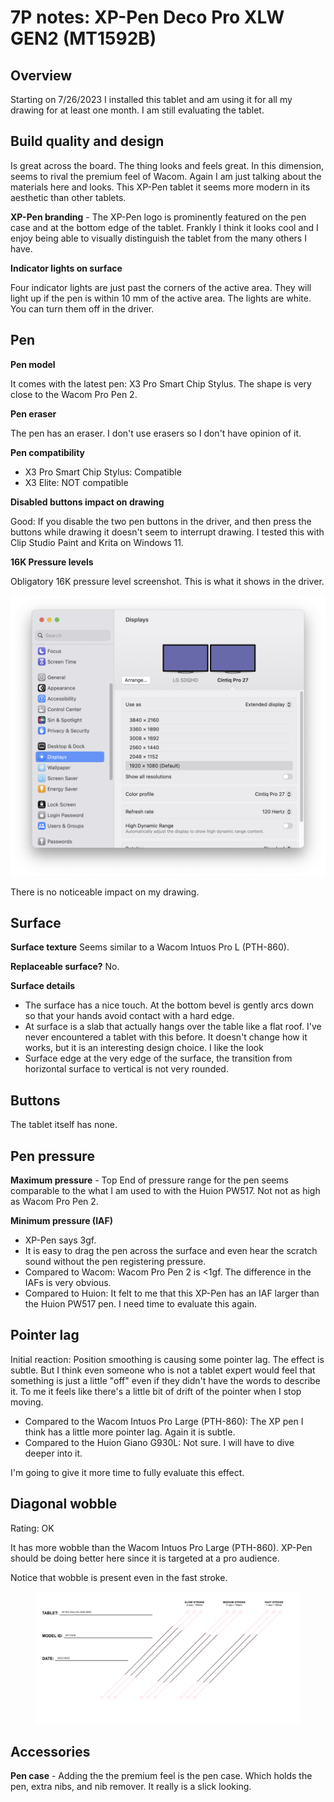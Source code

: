 # 7P notes: XP-Pen Deco Pro XLW GEN2 (MT1592B)

## Overview

Starting on 7/26/2023 I installed this tablet and am using it for all my drawing for at least one month. I am still evaluating the tablet.

## **Build quality and design**

Is great across the board. The thing looks and feels great. In this dimension, seems to rival the premium feel of Wacom. Again I am just talking about the materials here and looks. This XP-Pen tablet it seems more modern in its aesthetic than other tablets.

**XP-Pen branding** - The XP-Pen logo is prominently featured on the pen case and at the bottom edge of the tablet. Frankly I think it looks cool and I enjoy being able to visually distinguish the tablet from the many others I have.&#x20;

**Indicator lights on surface**

Four indicator lights are just past the corners of the active area. They will light up if the pen is within 10 mm of the active area. The lights are white. You can turn them off in the driver.

## **Pen**

**Pen model**

It comes with the latest pen: X3 Pro Smart Chip Stylus. The shape is very close to the Wacom Pro Pen 2.&#x20;

**Pen eraser**

The pen has an eraser. I don't use erasers so I don't have opinion of it.

**Pen compatibility**

* X3 Pro Smart Chip Stylus: Compatible
* X3 Elite: NOT compatible

**Disabled buttons impact on drawing**

Good: If you disable the two pen buttons in the driver, and then press the buttons while drawing it doesn't seem to interrupt drawing. I tested this with Clip Studio Paint and Krita on Windows 11.

**16K Pressure levels**

Obligatory 16K pressure level screenshot. This is what it shows in the driver.&#x20;

![](<../../../.gitbook/assets/image (334).png>)

There is no noticeable impact on my drawing.&#x20;

## **Surface**

**Surface texture** Seems similar to a Wacom Intuos Pro L (PTH-860).

**Replaceable surface?** No.

**Surface details**

* The surface has a nice touch. At the bottom bevel is gently arcs down so that your hands avoid contact with a hard edge.&#x20;
* At surface is a slab that actually hangs over the table like a flat roof. I've never encountered a tablet with this before. It doesn't change how it works, but it is an interesting design choice. I like the look
* Surface edge at the very edge of the surface, the transition from horizontal surface to vertical is not very rounded.&#x20;

## **Buttons**

The tablet itself has none.

## Pen pressure

**Maximum pressure** - Top End of pressure range for the pen seems comparable to the what I am used to with the Huion PW517. Not not as high as Wacom Pro Pen 2.

**Minimum pressure (IAF)**&#x20;

* XP-Pen says 3gf.&#x20;
* It is easy to drag the pen across the surface and even hear the scratch sound without the pen registering pressure.&#x20;
* Compared to Wacom: Wacom Pro Pen 2 is <1gf. The difference in the IAFs is very obvious.&#x20;
* Compared to Huion: It felt to me that this XP-Pen has an IAF larger than the Huion PW517 pen. I need time to evaluate this again.&#x20;

## **Pointer lag**

Initial reaction: Position smoothing is causing some pointer lag. The effect is subtle. But I think even someone who is not a tablet expert would feel that something is just a little "off" even if they didn't have the words to describe it. To me it feels like there's a little bit of drift of the pointer when I stop moving.

* Compared to the Wacom Intuos Pro Large (PTH-860): The XP pen I think has a little more pointer lag. Again it is subtle.
* Compared to the Huion Giano G930L: Not sure.  I will have to dive deeper into it.

I'm going to give it more time to fully evaluate this effect.

## **Diagonal wobble**

Rating: OK

It has more wobble than the Wacom Intuos Pro Large (PTH-860). XP-Pen should be doing better here since it is targeted at a pro audience.

Notice that wobble is present even in the fast stroke.

<div align="left">

<figure><img src="../../../.gitbook/assets/XP-Pen Deco Pro XLW GEN2 (MT1592B).png" alt=""><figcaption></figcaption></figure>

</div>

## Accessories

**Pen case** - Adding the the premium feel is the pen case. Which holds the pen, extra nibs, and nib remover. It really is a slick looking.



&#x20;

